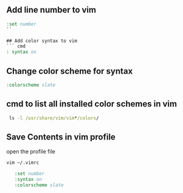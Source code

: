 ## Add line number to vim 
``` cmd
:set number
``

## Add color syntax to vim
``` cmd
: syntax on
```

## Change color scheme for syntax
``` cmd
:colorscheme slate
```

## cmd to list all installed color schemes in vim 
``` cmd
 ls -l /usr/share/vim/vim*/colors/
```

## Save Contents in vim profile
open the profile file
``` cmd
vim ~/.vimrc
```

``` cmd                                                                                                                 
   :set number
   :syntax on
   :colorscheme slate
```
